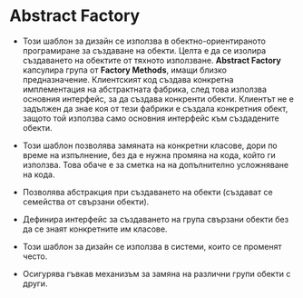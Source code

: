 #  Abstract Factory
   *   Този шаблон за дизайн се използва в обектно-ориентираното програмиране за създаване на обекти. Целта е да се изолира създаването на обектите от тяхното използване. __Abstract Factory__ капсулира група от __Factory Methods__, имащи близко предназначение. Клиентският код създава конкретна имплементация на абстрактната фабрика, след това използва основния интерфейс, за да създава конкренти обекти. Клиентът не е задължен да знае коя от тези фабрики е създала конкретния обект, защото той използва само основния интерфейс към създадените обекти.
   
   *   Този шаблон позволява замяната на конкретни класове, дори по време на изпълнение, без да е нужна промяна на кода, който ги използва. Това обаче е за сметка на на допълнително усложняване на кода.
   
   *   Позволява абстракция при създаването на обекти (създават се семейства от свързани обекти).
   
   *   Дефинира интерфейс за създаването на група свързани обекти без да се знаят конкретните им класове.
   
   *   Този шаблон за дизайн се използва в системи, които се променят често.
   
   *   Осигурява гъвкав механизъм за замяна на различни групи обекти с други.
